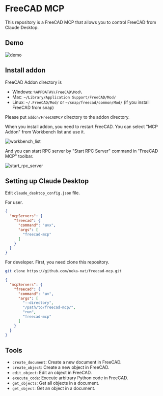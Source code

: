 # FreeCAD MCP

This repository is a FreeCAD MCP that allows you to control FreeCAD from Claude Desktop.

## Demo

![demo](./assets/freecad_mcp4.gif)

## Install addon

FreeCAD Addon directory is
* Windows: `%APPDATA%\FreeCAD\Mod\`
* Mac: `~/Library/Application Support/FreeCAD/Mod/`
* Linux: `~/.FreeCAD/Mod/` or `~/snap/freecad/common/Mod/` (if you install FreeCAD from snap)

Please put `addon/FreeCADMCP` directory to the addon directory.

When you install addon, you need to restart FreeCAD.
You can select "MCP Addon" from Workbench list and use it.

![workbench_list](./assets/workbench_list.png)

And you can start RPC server by "Start RPC Server" command in "FreeCAD MCP" toolbar.

![start_rpc_server](./assets/start_rpc_server.png)

## Setting up Claude Desktop

Edit `claude_desktop_config.json` file.

For user.

```json
{
  "mcpServers": {
    "freecad": {
      "command": "uvx",
      "args": [
        "freecad-mcp"
      ]
    }
  }
}
```

For developer.
First, you need clone this repository.

```bash
git clone https://github.com/neka-nat/freecad-mcp.git
```

```json
{
  "mcpServers": {
    "freecad": {
      "command": "uv",
      "args": [
        "--directory",
        "/path/to/freecad-mcp/",
        "run",
        "freecad-mcp"
      ]
    }
  }
}
```

## Tools

* `create_document`: Create a new document in FreeCAD.
* `create_object`: Create a new object in FreeCAD.
* `edit_object`: Edit an object in FreeCAD.
* `execute_code`: Execute arbitrary Python code in FreeCAD.
* `get_objects`: Get all objects in a document.
* `get_object`: Get an object in a document.
